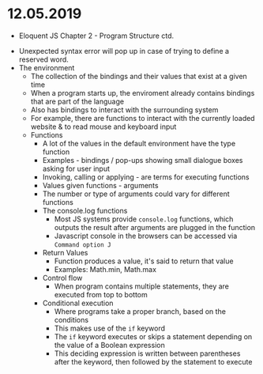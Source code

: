 # 12.05.2019
* Eloquent JS Chapter 2 - Program Structure ctd.
- Unexpected syntax error will pop up in case of trying to define a reserved word.
- The environment
    - The collection of the bindings and their values that exist at a given time
    - When a program starts up, the enviroment already contains bindings that are part of the language 
    - Also has bindings to interact with the surrounding system
    - For example, there are functions to interact with the currently loaded website & to read mouse and keyboard input
    - Functions
        - A lot of the values in the default environment have the type function
        - Examples - bindings / pop-ups showing small dialogue boxes asking for user input
        - Invoking, calling or applying - are terms for executing functions
        - Values given functions - arguments
        - The number or type of arguments could vary for different functions
        - The console.log functions
            - Most JS systems provide `console.log` functions, which outputs the result after arguments are plugged in the function
            - Javascript console in the browsers can be accessed via `Command option J`
        - Return Values
            - Function produces a value, it's said to return that value
            - Examples: Math.min, Math.max
        - Control flow
            - When program contains multiple statements, they are executed from top to bottom
        - Conditional execution
            - Where programs take a proper branch, based on the conditions
            - This makes use of the `if` keyword
            - The `if` keyword executes or skips a statement depending on the value of a Boolean expression
            - This deciding expression is written between parentheses after the keyword, then followed by the statement to execute
